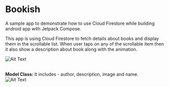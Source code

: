 # Bookish
A sample app to demonstrate how to use Cloud Firestore while building android app with Jetpack Compose.

This app is using Cloud Firestore to fetch details about books and display them in the scrollable list. When user taps on any of the scrollable item then it also show a description about book along with the animation.

![Alt Text](https://github.com/raipankaj/Bookish/blob/main/bookish.gif)
<br><br>

<b>Model Class: </b>
It includes - author, description, image and name.
</br>
![Alt Text](https://github.com/raipankaj/Bookish/blob/main/model.PNG)
